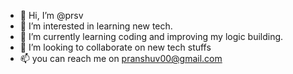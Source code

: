 - 👋 Hi, I’m @prsv
- 👀 I’m interested in learning new tech.
- 🌱 I’m currently learning coding and improving my logic building.
- 💞️ I’m looking to collaborate on new tech stuffs 
- 📫 you can reach me on pranshuv00@gmail.com
<!---
prsv/prsv is a ✨ special ✨ repository because its `README.md` (this file) appears on your GitHub profile.
You can click the Preview link to take a look at your changes.
--->
